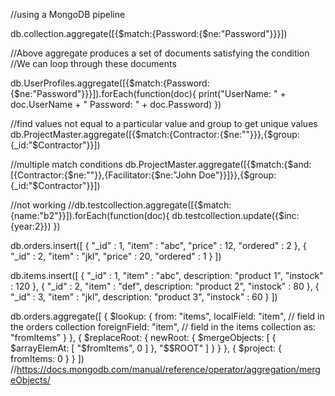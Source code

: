 //using a MongoDB pipeline

db.collection.aggregate([{$match:{Password:{$ne:"Password"}}}])

//Above aggregate produces a set of documents satisfying the condition //We can loop through these documents

db.UserProfiles.aggregate([{$match:{Password:{$ne:"Password"}}}]).forEach(function(doc){ print("UserName: " + doc.UserName + " Password: " + doc.Password) })

//find values not equal to a particular value and group to get unique values db.ProjectMaster.aggregate([{$match:{Contractor:{$ne:""}}},{$group:{_id:"$Contractor"}}])

//multiple match conditions db.ProjectMaster.aggregate([{$match:{$and:[{Contractor:{$ne:""}},{Facilitator:{$ne:"John Doe"}}]}},{$group:{_id:"$Contractor"}}])

//not working //db.testcollection.aggregate([{$match:{name:"b2"}}]).forEach(function(doc){ db.testcollection.update({$inc:{year:2}}) })

db.orders.insert([
  { "_id" : 1, "item" : "abc", "price" : 12, "ordered" : 2 },
  { "_id" : 2, "item" : "jkl", "price" : 20, "ordered" : 1 }
])

db.items.insert([
  { "_id" : 1, "item" : "abc", description: "product 1", "instock" : 120 },
  { "_id" : 2, "item" : "def", description: "product 2", "instock" : 80 },
  { "_id" : 3, "item" : "jkl", description: "product 3", "instock" : 60 }
])


db.orders.aggregate([
   {
      $lookup: {
         from: "items",
         localField: "item",    // field in the orders collection
         foreignField: "item",  // field in the items collection
         as: "fromItems"
      }
   },
   {
      $replaceRoot: { newRoot: { $mergeObjects: [ { $arrayElemAt: [ "$fromItems", 0 ] }, "$$ROOT" ] } }
   },
   { $project: { fromItems: 0 } }
])
//https://docs.mongodb.com/manual/reference/operator/aggregation/mergeObjects/
